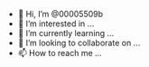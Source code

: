 - 👋 Hi, I’m @00005509b
- 👀 I’m interested in ...
- 🌱 I’m currently learning ...
- 💞️ I’m looking to collaborate on ...
- 📫 How to reach me ...

<!---
00005509b/00005509b is a ✨ special ✨ repository because its `README.md` (this file) appears on your GitHub profile.
You can click the Preview link to take a look at your changes.
--->
